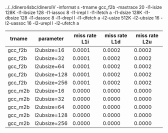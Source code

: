 ../../dinero4sbc/dineroIV -informat s -trname gcc_f2b -maxtrace 20 -l1-isize 128K -l1-ibsize 128 -l1-iassoc 8 -l1-irepl l -l1-ifetch a -l1-dsize 128K -l1-dbsize 128 -l1-dassoc 8 -l1-drepl l -l1-dfetch a -l2-usize 512K -l2-ubsize 16 -l2-uassoc 16 -l2-urepl l -l2-ufetch a

|trname|parameter|miss rate L1i|miss rate L1d|miss rate L2u|
|---|---|---|---|---|
|gcc_f2b|l2ubsize=16|0.0001|0.0002|0.0002|
|gcc_f2b|l2ubsize=32|0.0001|0.0002|0.0002|
|gcc_f2b|l2ubsize=64|0.0001|0.0002|0.0002|
|gcc_f2b|l2ubsize=128|0.0001|0.0002|0.0002|
|gcc_f2b|l2ubsize=256|0.0001|0.0002|0.0002|
|gcc_m2b|l2ubsize=16|0.0000|0.0000|0.0000|
|gcc_m2b|l2ubsize=32|0.0000|0.0000|0.0000|
|gcc_m2b|l2ubsize=64|0.0000|0.0000|0.0000|
|gcc_m2b|l2ubsize=128|0.0000|0.0000|0.0000|
|gcc_m2b|l2ubsize=256|0.0000|0.0000|0.0000|
